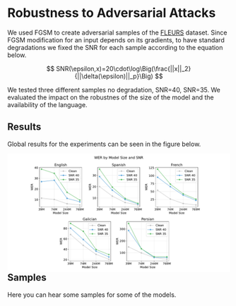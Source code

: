 # Robustness to Adversarial Attacks

We used FGSM to create adversarial samples of the 
[FLEURS](https://huggingface.co/datasets/google/fleurs) dataset. Since FGSM 
modification for an input depends on its gradients, to have standard degradations
we fixed the SNR for each sample according to the equation below.

$$
SNR(\epsilon,x)=20\cdot\log\Big(\frac{||x||_2}{||\delta(\epsilon)||_p}\Big)
$$

We tested three different samples no degradation, SNR=40, SNR=35. We evaluated 
the impact on the robustnes of the size of the model and the availability of the 
language. 

## Results
Global results for the experiments can be seen in the figure below. 

<img src="adversarial_attacks/data/wer_model_snr.pdf"
     alt="Results"
     style="float: left; margin-right: 10px;" />

## Samples
Here you can hear some samples for some of the models.
